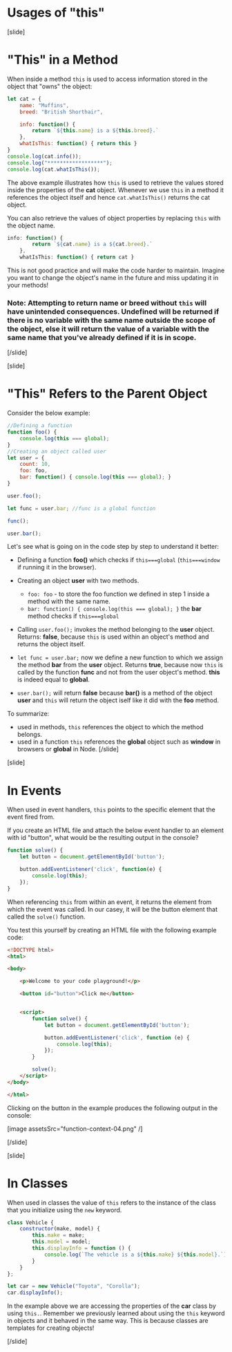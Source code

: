 # Usages of "this"

[slide]

# "This" in a Method

When inside a method ``this`` is used to access information stored in the object that "owns" the object:

```js live
let cat = {
    name: "Muffins",
    breed: "British Shorthair",

    info: function() {
        return `${this.name} is a ${this.breed}.`
    },
    whatIsThis: function() { return this }
}
console.log(cat.info());
console.log("******************");
console.log(cat.whatIsThis());
```
The above example illustrates how ``this`` is used to retrieve the values stored inside the properties of the **cat** object. Whenever we use ``this`` in a method it references the object itself and hence ``cat.whatIsThis()`` returns the cat object.

You can also retrieve the values of object properties by replacing ``this`` with the object name.

```js
info: function() {
        return `${cat.name} is a ${cat.breed}.`
    },
    whatIsThis: function() { return cat }
```
 This is not good practice and will make the code harder to maintain. Imagine you want to change the object's name in the future and miss updating it in your methods! 


### Note: Attempting to return **name** or **breed** without ``this`` will have unintended consequences. Undefined will be returned if there is no variable with the same name outside the scope of the object, else it will return the value of a variable with the same name that you've already defined if it is in scope.

[/slide]

[slide]

# "This" Refers to the Parent Object

Consider the below example:

```js live
//Defining a function
function foo() {
    console.log(this === global);
}
//Creating an object called user
let user = {
    count: 10,
    foo: foo,
    bar: function() { console.log(this === global); }
}

user.foo();

let func = user.bar; //func is a global function

func();

user.bar();
```

Let's see what is going on in the code step by step to understand it better:
-  Defining a function **foo()** which checks if ``this===global`` (``this===window`` if running it in the browser).

-  Creating an object **user** with two methods.
   - ``foo: foo`` - to store the foo function we defined in step 1 inside a method with the same name.
   -  ``bar: function() { console.log(this === global); }`` the **bar** method checks if ``this===global``

- Calling ``user.foo();`` invokes the method belonging to the **user** object. Returns: **false**, because ``this`` is used within an object's method and returns the object itself.

- ``let func = user.bar;`` now we define a new function to which we assign the method **bar** from the **user** object. Returns **true**, because now ``this`` is called by the function **func** and not from the user object's method. **this** is indeed equal to **global**.

- ``user.bar();`` will return **false** because **bar()** is a method of the object **user** and ``this`` will return the object iself like it did with the **foo** method.


To summarize: 
 - used in methods, ``this`` references the object to which the method belongs.
 - used in a function ``this`` references the **global** object such as **window** in browsers or **global** in Node.
[/slide]

[slide]
# In Events
When used in event handlers, ``this`` points to the specific element that the event fired from.

If you create an HTML file and attach the below event handler to an element with id "button", what would be the resulting output in the console?

```js
function solve() {
    let button = document.getElementById('button');

    button.addEventListener('click', function(e) {
        console.log(this);
    });
}
```

When referencing ``this`` from within an event, it returns the element from which the event was called. In our casey, it will be the button element that called the ``solve()`` function.

You test this yourself by creating an HTML file with the following example code:

```html
<!DOCTYPE html>
<html>

<body>

    <p>Welcome to your code playground!</p>

    <button id="button">Click me</button>


    <script>
        function solve() {
            let button = document.getElementById('button');

            button.addEventListener('click', function (e) {
                console.log(this);
            });
        }

        solve();
    </script>
</body>

</html>
```

Clicking on the button in the example produces the following output in the console:

[image assetsSrc="function-context-04.png" /]

[/slide]

[slide]
# In Classes
When used in classes the value of ``this`` refers to the instance of the class that you initialize using the ``new`` keyword.

```js live
class Vehicle {
    constructor(make, model) {
        this.make = make;
        this.model = model;
        this.displayInfo = function () {
            console.log(`The vehicle is a ${this.make} ${this.model}.`);
        }
    }
};

let car = new Vehicle("Toyota", "Corolla");
car.displayInfo();
```

In the example above we are accessing the properties of the **car** class by using ``this.``. Remember we previously learned about using the ``this`` keyword in objects and it behaved in the same way. This is because classes are templates for creating objects!

[/slide]